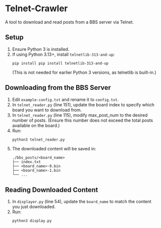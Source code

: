 # Telnet-Crawler  
A tool to download and read posts from a BBS server via Telnet.  

## Setup
1. Ensure Python 3 is installed.
2. If using Python 3.13+, install `telnetlib-313-and-up`:
   ```
   pip install pip install telnetlib-313-and-up
   ```
   (This is not needed for earlier Python 3 versions, as telnetlib is built-in.)

## Downloading from the BBS Server  
1. Edit `example-config.txt` and rename it to `config.txt`.  
2. In `telnet_reader.py` (line 151), update the board index to specify which board you want to download from.  
3. In `telnet_reader.py` (line 115), modify max_post_num to the desired number of posts. (Ensure this number does not exceed the total posts available on the board.)
4. Run:  
   ```sh
   python3 telnet_reader.py
   ```
5. The downloaded content will be saved in:  
   ```
   ./bbs_posts/<board_name>
   ├── index.txt
   ├── <board_name>-0.bin
   ├── <board_name>-1.bin
   └── ...
   ```

## Reading Downloaded Content  
1. In `displayer.py` (line 54), update the `board_name` to match the content you just downloaded.  
2. Run:  
   ```sh
   python3 display.py
   ```